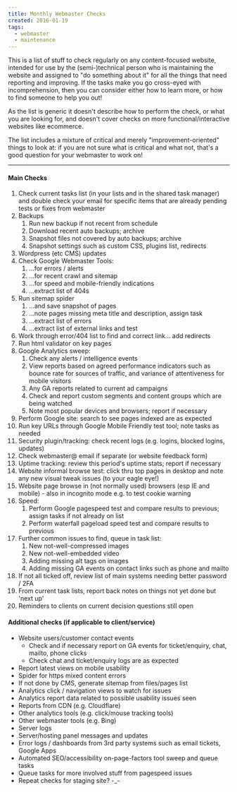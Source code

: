 ```yaml
---
title: Monthly Webmaster Checks
created: 2016-01-19
tags:
  - webmaster
  - maintenance
---
```


This is a list of stuff to check regularly on any content-focused website, intended for use by the (semi-)technical person who is maintaining the website and assigned to "do something about it" for all the things that need reporting and improving. If the tasks make you go cross-eyed with incomprehension, then you can consider either how to learn more, or how to find someone to help you out!

As the list is generic it doesn't describe how to perform the check, or what you are looking for, and doesn't cover checks on more functional/interactive websites like ecommerce.

The list includes a mixture of critical and merely "improvement-oriented" things to look at: if you are not sure what is critical and what not, that's a good question for your webmaster to work on!

--------

#### Main Checks

1. Check current tasks list (in your lists and in the shared task manager) and double check your email for specific items that are already pending tests or fixes from webmaster
2. Backups
   1. Run new backup if not recent from schedule
   2. Download recent auto backups; archive
   3. Snapshot files not covered by auto backups; archive
   4. Snapshot settings such as custom CSS, plugins list, redirects
1. Wordpress (etc CMS) updates
2. Check Google Webmaster Tools:
   1. ...for errors / alerts
   2. ...for recent crawl and sitemap
   3. ...for speed and mobile-friendly indications
   4. ...extract list of 404s
1. Run sitemap spider
   1. ...and save snapshot of pages 
   2. ...note pages missing meta title and description, assign task
   3. ...extract list of errors
   4. ...extract list of external links and test
1. Work through error/404 list to find and correct link... add redirects
2. Run html validator on key pages
3. Google Analytics sweep:
   1. Check any alerts / intelligence events
   2. View reports based on agreed performance indicators such as bounce rate for sources of traffic, and variance of attentiveness for mobile visitors
   3. Any GA reports related to current ad campaigns
   4. Check and report custom segments and content groups which are being watched 
   5. Note most popular devices and browsers; report if necessary
1. Perform Google site: search to see pages indexed are as expected
2. Run key URLs through Google Mobile Friendly test tool; note tasks as needed
3. Security plugin/tracking: check recent logs (e.g. logins, blocked logins, updates)
4. Check webmaster@ email if separate (or website feedback form)
5. Uptime tracking: review this period's uptime stats; report if necessary
6. Website informal browse test: click thru top pages in desktop and note any new visual tweak issues (to your eagle eye!)
7. Website page browse in (not normally used) browsers (esp IE and mobile) - also in incognito mode e.g. to test cookie warning
8. Speed:
   1. Perform Google pagespeed test and compare results to previous; assign tasks if not already on list
   2. Perform waterfall pageload speed test and compare results to previous
1. Further common issues to find, queue in task list:
   1. New not-well-compressed images
   2. New not-well-embedded video
   3. Adding missing alt tags on images
   4. Adding missing GA events on contact links such as phone and mailto
1. If not all ticked off, review list of main systems needing better password / 2FA
2. From current task lists, report back notes on things not yet done but 'next up'
3. Reminders to clients on current decision questions still open

#### Additional checks (if applicable to client/service)

* Website users/customer contact events
   * Check and if necessary report on GA events for ticket/enquiry, chat, mailto, phone clicks
   * Check chat and ticket/enquiry logs are as expected
* Report latest views on mobile usability
* Spider for https mixed content errors
* If not done by CMS, generate sitemap from files/pages list
* Analytics click / navigation views to watch for issues
* Analytics report data related to possible usability issues seen
* Reports from CDN (e.g. Cloudflare)
* Other analytics tools (e.g. click/mouse tracking tools)
* Other webmaster tools (e.g. Bing)
* Server logs
* Server/hosting panel messages and updates
* Error logs / dashboards from 3rd party systems such as email tickets, Google Apps
* Automated SEO/accessibility on-page-factors tool sweep and queue tasks
* Queue tasks for more involved stuff from pagespeed issues
* Repeat checks for staging site? -_-
